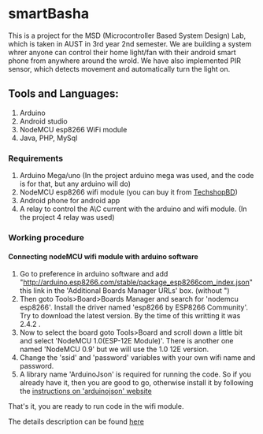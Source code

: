 # smartBasha
This is a project for the MSD (Microcontroller Based System Design) Lab, which is taken in AUST in 3rd year 2nd semester. We are building a system whrer anyone can control their home light/fan with their android smart phone from anywhere around the wrold. We have also implemented PIR sensor, which detects movement and automatically turn the light on.

## Tools and Languages:
  1. Arduino
  2. Android studio
  3. NodeMCU esp8266 WiFi module
  4. Java, PHP, MySql

### Requirements
  1. Arduino Mega/uno (In the project arduino mega was used, and the code is for that, but any arduino will do)
  2. NodeMCU esp8266 wifi module (you can buy it from [TechshopBD](https://www.techshopbd.com/product-categories/wifi/2869/esp8266-nodemcu-lua-wifi-with-cp2102-techshop-bangladesh#!prettyPhoto[pp_gal]/0/))
  3. Android phone for android app
  4. A relay to control the A\C current with the arduino and wifi module. (In the project 4 relay was used)

### Working procedure

#### Connecting nodeMCU wifi module with arduino software

1. Go to preference in arduino software and add "http://arduino.esp8266.com/stable/package_esp8266com_index.json" this link in the 'Additional Boards Manager URLs' box. (without ")
2. Then goto Tools>Board>Boards Manager and search for 'nodemcu esp8266'. Install the driver named 'esp8266 by ESP8266 Community'. Try to download the latest version. By the time of this writting it was 2.4.2 .
3. Now to select the board goto Tools>Board and scroll down a little bit and select 'NodeMCU 1.0(ESP-12E Module)'. There is another one named 'NodeMCU 0.9' but we will use the 1.0 12E version.
4. Change the 'ssid' and 'password' variables with your own wifi name and password.
5. A library name 'ArduinoJson' is required for running the code. So if you already have it, then you are good to go, otherwise install it by following the [instructions on 'arduinojson' website](https://arduinojson.org/v5/doc/installation/)

That's it, you are ready to run code in the wifi module.

The details description can be found [here](https://www.instructables.com/id/Programming-ESP8266-ESP-12E-NodeMCU-Using-Arduino-/)


